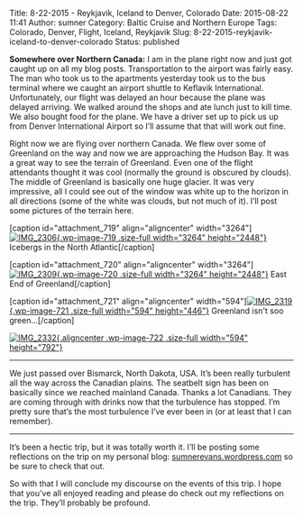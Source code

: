 Title: 8-22-2015 - Reykjavik, Iceland to Denver, Colorado
Date: 2015-08-22 11:41
Author: sumner
Category: Baltic Cruise and Northern Europe
Tags: Colorado, Denver, Flight, Iceland, Reykjavik
Slug: 8-22-2015-reykjavik-iceland-to-denver-colorado
Status: published

**Somewhere over Northern Canada:** I am in the plane right now and just
got caught up on all my blog posts. Transportation to the airport was
fairly easy. The man who took us to the apartments yesterday took us to
the bus terminal where we caught an airport shuttle to Keflavik
International. Unfortunately, our flight was delayed an hour because the
plane was delayed arriving. We walked around the shops and ate lunch
just to kill time. We also bought food for the plane. We have a driver
set up to pick us up from Denver International Airport so I’ll assume
that that will work out fine.

Right now we are flying over northern Canada. We flew over some of
Greenland on the way and now we are approaching the Hudson Bay. It was a
great way to see the terrain of Greenland. Even one of the flight
attendants thought it was cool (normally the ground is obscured by
clouds). The middle of Greenland is basically one huge glacier. It was
very impressive, all I could see out of the window was white up to the
horizon in all directions (some of the white was clouds, but not much of
it). I’ll post some pictures of the terrain here.

\[caption id="attachment\_719" align="aligncenter"
width="3264"\][![IMG\_2306](http://www.the-evans.family/sumner/blog/wp-content/uploads/2015/08/img_2306-1.jpg){.wp-image-719
.size-full width="3264"
height="2448"}](http://www.the-evans.family/sumner/blog/wp-content/uploads/2015/08/img_2306-1.jpg)
Icebergs in the North Atlantic\[/caption\]

\[caption id="attachment\_720" align="aligncenter"
width="3264"\][![IMG\_2309](http://www.the-evans.family/sumner/blog/wp-content/uploads/2015/08/img_2309-1.jpg){.wp-image-720
.size-full width="3264"
height="2448"}](http://www.the-evans.family/sumner/blog/wp-content/uploads/2015/08/img_2309-1.jpg)
East End of Greenland\[/caption\]

\[caption id="attachment\_721" align="aligncenter"
width="594"\][![IMG\_2319](http://www.the-evans.family/sumner/blog/wp-content/uploads/2015/08/img_2319-1.jpg){.wp-image-721
.size-full width="594"
height="446"}](http://www.the-evans.family/sumner/blog/wp-content/uploads/2015/08/img_2319-1.jpg)
Greenland isn't soo green...\[/caption\]

[![IMG\_2332](http://www.the-evans.family/sumner/blog/wp-content/uploads/2015/08/img_2332-1.jpg){.aligncenter
.wp-image-722 .size-full width="594"
height="792"}](http://www.the-evans.family/sumner/blog/wp-content/uploads/2015/08/img_2332-1.jpg)

------------------------------------------------------------------------

We just passed over Bismarck, North Dakota, USA. It’s been really
turbulent all the way across the Canadian plains. The seatbelt sign has
been on basically since we reached mainland Canada. Thanks a lot
Canadians. They are coming through with drinks now that the turbulence
has stopped. I’m pretty sure that’s the most turbulence I’ve ever been
in (or at least that I can remember).

------------------------------------------------------------------------

It’s been a hectic trip, but it was totally worth it. I’ll be posting
some reflections on the trip on my personal blog:
[sumnerevans.wordpress.com](https://sumnerevans.wordpress.com) so be
sure to check that out.

So with that I will conclude my discourse on the events of this trip. I
hope that you’ve all enjoyed reading and please do check out my
reflections on the trip. They’ll probably be profound.
